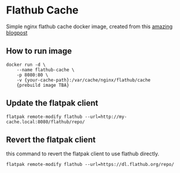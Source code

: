 # Flathub Cache

Simple nginx flathub cache docker image, created from this [amazing blogpost](https://dataswamp.org/~solene/2023-04-05-lan-cache-flatpak.html)

## How to run image

```
docker run -d \
    --name flathub-cache \
    -p 8080:80 \
    -v {your-cache-path}:/var/cache/nginx/flathub/cache
    {prebuild image TBA}
```

## Update the flatpak client

```
flatpak remote-modify flathub --url=http://my-cache.local:8080/flathub/repo/
```

## Revert the flatpak client

this command to revert the flatpak client to use flathub directly.

```
flatpak remote-modify flathub --url=https://dl.flathub.org/repo/
```
